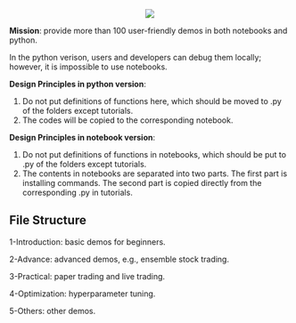 <div align="center">
<img align="center" src=https://github.com/AI4Finance-Foundation/FinRL-Meta/blob/master/figs/FinRL-Meta_Tutorials.png>
</div>


**Mission**: provide more than 100 user-friendly demos in both notebooks and python.

In the python verison, users and developers can debug them locally; however, it is impossible to use notebooks.


**Design Principles in python version**:

1) Do not put definitions of functions here, which should be moved to .py of the folders except tutorials.
2) The codes will be copied to the corresponding notebook.


**Design Principles in notebook version**:

1) Do not put definitions of functions in notebooks, which should be put to .py of the folders except tutorials.
2) The contents in notebooks are separated into two parts. The first part is installing commands. The second part is copied directly from the corresponding .py in tutorials.

## File Structure


1-Introduction: basic demos for beginners.

2-Advance: advanced demos, e.g., ensemble stock trading.

3-Practical: paper trading and live trading.

4-Optimization: hyperparameter tuning.

5-Others: other demos.
